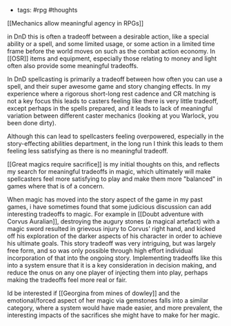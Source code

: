 - tags: #rpg #thoughts

[[Mechanics allow meaningful agency in RPGs]] 

in DnD this is often a tradeoff between a desirable action, like a special ability or a spell, and some limited usage, or some action in a limited time frame before the world moves on such as the combat action economy. In [[OSR]] items and equipment, especially those relating to money and light often also provide some meaningful tradeoffs.

In DnD spellcasting is primarily a tradeoff between how often you can use a spell, and their super awesome game and story changing effects. In my experience where a rigorous short-long rest cadence and CR matching is not a key focus this leads to casters feeling like there is very little tradeoff, except perhaps in the spells prepared, and it leads to lack of meaningful variation between different caster mechanics (looking at you Warlock, you been done dirty).

Although this can lead to spellcasters feeling overpowered, especially in the story-effecting abilities department, in the long run I think this leads to them feeling less satisfying as there is no meaningful tradeoff.

[[Great magics require sacrifice]] is my initial thoughts on this, and reflects my search for meaningful tradeoffs in magic, which ultimately will make spellcasters feel more satisfying to play and make them more "balanced" in games where that is of a concern.

When magic has moved into the story aspect of the game in my past games, i have sometimes found that some judicious discussion can add interesting tradeoffs to magic. For example in [[Doubt adventure with Corvus Auralian]], destroying the augury stones (a magical artefact) with a magic sword resulted in grievous injury to Corvus' right hand, and kicked off his exploration of the darker aspects of his character in order to achieve his ultimate goals. This story tradeoff was very intriguing, but was largely free form, and so was only possible through high effort individual incorporation of that into the ongoing story. Implementing tradeoffs like this into a system ensure that it is a key consideration in decision making, and reduce the onus on any one player of injecting them into play, perhaps making the tradeoffs feel more real or fair.

Id be interested if [[Georgina from mines of dowley]] and the emotional/forced aspect of her magic via gemstones falls into a similar category, where a system would have made easier, and more prevalent, the interesting impacts of the sacrifices she might have to make for her magic.